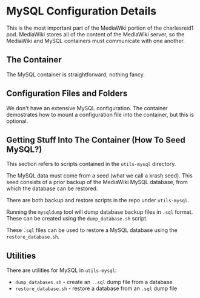 # MySQL Configuration Details

This is the most important part of the MediaWiki
portion of the charlesreid1 pod. MediaWiki stores
all of the content of the MediaWiki server,
so the MediaWiki and MySQL containers must 
communicate with one another.

## The Container

The MySQL container is straightforward, 
nothing fancy.

## Configuration Files and Folders

We don't have an extensive MySQL configuration.
The container demostrates how to mount a configuration
file into the container, but this is optional.

## Getting Stuff Into The Container (How To Seed MySQL?)

This section refers to scripts contained in 
the `utils-mysql` directory.

The MySQL data must come from a seed
(what we call a krash seed). This seed
consists of a prior backup of the MediaWiki
MySQL database, from which the database
can be restored.

There are both backup and restore scripts
in the repo under `utils-mysql`.

Running the `mysqldump` tool will dump 
database backup files in `.sql` format.
These can be created using the `dump_database.sh`
script.

These `.sql` files can be used to restore a 
MySQL database using the `restore_database.sh`.


## Utilities

There are utilities for MySQL in `utils-mysql`:

* `dump_databases.sh` - create an `..sql` dump file from a database
* `restore_database.sh` - restore a database from an `.sql` dump file



